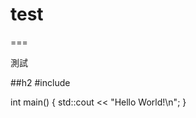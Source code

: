 # test
===






測試








##h2
#include <iostream>

int main()
{
    std::cout << "Hello World!\n";
}
##

